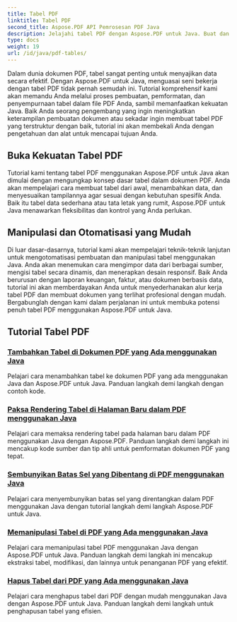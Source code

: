 ```yaml
---
title: Tabel PDF
linktitle: Tabel PDF
second_title: Aspose.PDF API Pemrosesan PDF Java
description: Jelajahi tabel PDF dengan Aspose.PDF untuk Java. Buat dan manipulasi tabel dalam dokumen PDF Anda dengan mudah.
type: docs
weight: 19
url: /id/java/pdf-tables/
---
```


Dalam dunia dokumen PDF, tabel sangat penting untuk menyajikan data secara efektif. Dengan Aspose.PDF untuk Java, menguasai seni bekerja dengan tabel PDF tidak pernah semudah ini. Tutorial komprehensif kami akan memandu Anda melalui proses pembuatan, pemformatan, dan penyempurnaan tabel dalam file PDF Anda, sambil memanfaatkan kekuatan Java. Baik Anda seorang pengembang yang ingin meningkatkan keterampilan pembuatan dokumen atau sekadar ingin membuat tabel PDF yang terstruktur dengan baik, tutorial ini akan membekali Anda dengan pengetahuan dan alat untuk mencapai tujuan Anda.

## Buka Kekuatan Tabel PDF

Tutorial kami tentang tabel PDF menggunakan Aspose.PDF untuk Java akan dimulai dengan mengungkap konsep dasar tabel dalam dokumen PDF. Anda akan mempelajari cara membuat tabel dari awal, menambahkan data, dan menyesuaikan tampilannya agar sesuai dengan kebutuhan spesifik Anda. Baik itu tabel data sederhana atau tata letak yang rumit, Aspose.PDF untuk Java menawarkan fleksibilitas dan kontrol yang Anda perlukan.

## Manipulasi dan Otomatisasi yang Mudah

Di luar dasar-dasarnya, tutorial kami akan mempelajari teknik-teknik lanjutan untuk mengotomatisasi pembuatan dan manipulasi tabel menggunakan Java. Anda akan menemukan cara mengimpor data dari berbagai sumber, mengisi tabel secara dinamis, dan menerapkan desain responsif. Baik Anda berurusan dengan laporan keuangan, faktur, atau dokumen berbasis data, tutorial ini akan memberdayakan Anda untuk menyederhanakan alur kerja tabel PDF dan membuat dokumen yang terlihat profesional dengan mudah. Bergabunglah dengan kami dalam perjalanan ini untuk membuka potensi penuh tabel PDF menggunakan Aspose.PDF untuk Java.

## Tutorial Tabel PDF
### [Tambahkan Tabel di Dokumen PDF yang Ada menggunakan Java](./add-table-in-existing-pdf-document-using-java/)
Pelajari cara menambahkan tabel ke dokumen PDF yang ada menggunakan Java dan Aspose.PDF untuk Java. Panduan langkah demi langkah dengan contoh kode.
### [Paksa Rendering Tabel di Halaman Baru dalam PDF menggunakan Java](./force-table-rendering-on-new-page-in-pdf-using-java/)
Pelajari cara memaksa rendering tabel pada halaman baru dalam PDF menggunakan Java dengan Aspose.PDF. Panduan langkah demi langkah ini mencakup kode sumber dan tip ahli untuk pemformatan dokumen PDF yang tepat.
### [Sembunyikan Batas Sel yang Dibentang di PDF menggunakan Java](./hide-spanned-cell-border-in-pdf-using-java/)
Pelajari cara menyembunyikan batas sel yang direntangkan dalam PDF menggunakan Java dengan tutorial langkah demi langkah Aspose.PDF untuk Java.
### [Memanipulasi Tabel di PDF yang Ada menggunakan Java](./manipulate-tables-in-existing-pdf-using-java/)
Pelajari cara memanipulasi tabel PDF menggunakan Java dengan Aspose.PDF untuk Java. Panduan langkah demi langkah ini mencakup ekstraksi tabel, modifikasi, dan lainnya untuk penanganan PDF yang efektif.
### [Hapus Tabel dari PDF yang Ada menggunakan Java](./remove-tables-from-existing-pdf-using-java/)
Pelajari cara menghapus tabel dari PDF dengan mudah menggunakan Java dengan Aspose.PDF untuk Java. Panduan langkah demi langkah untuk penghapusan tabel yang efisien.